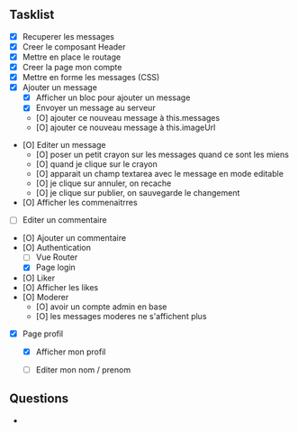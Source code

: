 
## Tasklist

* [X] Recuperer les messages
* [X] Creer le composant Header
* [X] Mettre en place le routage 
* [X] Creer la page mon compte
* [X] Mettre en forme les messages (CSS)
* [X] Ajouter un message  
    * [X] Afficher un bloc pour ajouter un message
    * [X] Envoyer un message au serveur
    * [O] ajouter ce nouveau message à this.messages
    * [O] ajouter ce nouveau message à this.imageUrl

* [O] Editer un message
    * [O] poser un petit crayon sur les messages quand ce sont les miens
    * [O] quand je clique sur le crayon
    * [O] apparait un champ textarea avec le message en mode editable
    * [O] je clique sur annuler, on recache
    * [O] je clique sur publier, on sauvegarde le changement
* [O] Afficher les commenaitrres
* [ ] Editer un commentaire
* [O] Ajouter un commentaire
* [O] Authentication
    * [ ] Vue Router
    * [X] Page login
* [O] Liker
* [O] Afficher les likes
* [O] Moderer
    * [O] avoir un compte admin en base
    * [O] les messages moderes ne s'affichent plus
* [X] Page profil
    * [X] Afficher mon profil
    * [ ] Editer mon nom / prenom


## Questions

* 